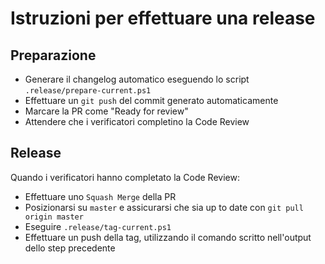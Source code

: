 # Istruzioni per effettuare una release

## Preparazione

- Generare il changelog automatico eseguendo lo script `.release/prepare-current.ps1`
- Effettuare un `git push` del commit generato automaticamente
- Marcare la PR come "Ready for review"
- Attendere che i verificatori completino la Code Review

## Release

Quando i verificatori hanno completato la Code Review:

- Effettuare uno `Squash Merge` della PR
- Posizionarsi su `master` e assicurarsi che sia up to date con `git pull origin master`
- Eseguire `.release/tag-current.ps1`
- Effettuare un push della tag, utilizzando il comando scritto nell'output dello step precedente
